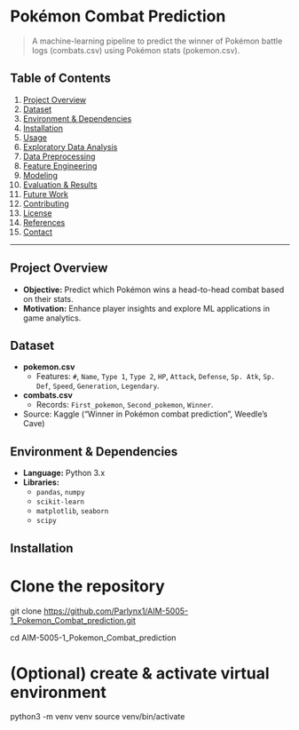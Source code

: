 # Pokémon Combat Prediction

> A machine-learning pipeline to predict the winner of Pokémon battle logs (combats.csv) using Pokémon stats (pokemon.csv).

## Table of Contents

1. [Project Overview](#project-overview)  
2. [Dataset](#dataset)  
3. [Environment & Dependencies](#environment--dependencies)  
4. [Installation](#installation)  
5. [Usage](#usage)  
6. [Exploratory Data Analysis](#exploratory-data-analysis)  
7. [Data Preprocessing](#data-preprocessing)  
8. [Feature Engineering](#feature-engineering)  
9. [Modeling](#modeling)  
10. [Evaluation & Results](#evaluation--results)  
11. [Future Work](#future-work)  
12. [Contributing](#contributing)  
13. [License](#license)  
14. [References](#references)  
15. [Contact](#contact)  

---

## Project Overview

- **Objective:** Predict which Pokémon wins a head-to-head combat based on their stats.  
- **Motivation:** Enhance player insights and explore ML applications in game analytics.  

## Dataset

- **pokemon.csv**  
  - Features: `#`, `Name`, `Type 1`, `Type 2`, `HP`, `Attack`, `Defense`, `Sp. Atk`, `Sp. Def`, `Speed`, `Generation`, `Legendary`.  
- **combats.csv**  
  - Records: `First_pokemon`, `Second_pokemon`, `Winner`.  
- Source: Kaggle (“Winner in Pokémon combat prediction”, Weedle’s Cave)  

## Environment & Dependencies

- **Language:** Python 3.x  
- **Libraries:**  
  - `pandas`, `numpy`  
  - `scikit-learn`  
  - `matplotlib`, `seaborn`  
  - `scipy`  

## Installation

# Clone the repository
git clone https://github.com/Parlynx1/AIM-5005-1_Pokemon_Combat_prediction.git

cd AIM-5005-1_Pokemon_Combat_prediction


# (Optional) create & activate virtual environment
python3 -m venv venv
source venv/bin/activate

